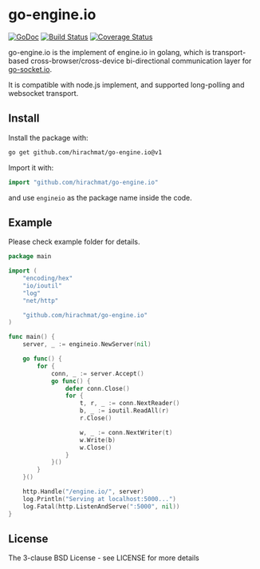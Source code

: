 # go-engine.io

[![GoDoc](http://godoc.org/github.com/hirachmat/go-engine.io?status.svg)](http://godoc.org/github.com/hirachmat/go-engine.io) [![Build Status](https://travis-ci.org/googollee/go-engine.io.svg)](https://travis-ci.org/googollee/go-engine.io)
[![Coverage Status](https://coveralls.io/repos/github/googollee/go-engine.io/badge.svg?branch=v1.4)](https://coveralls.io/github/googollee/go-engine.io?branch=v1.4)

go-engine.io is the implement of engine.io in golang, which is transport-based cross-browser/cross-device bi-directional communication layer for [go-socket.io](https://github.com/hirachmat/go-socket.io).

It is compatible with node.js implement, and supported long-polling and websocket transport.

## Install

Install the package with:

```bash
go get github.com/hirachmat/go-engine.io@v1
```

Import it with:

```go
import "github.com/hirachmat/go-engine.io"
```

and use `engineio` as the package name inside the code.

## Example

Please check example folder for details.

```go
package main

import (
	"encoding/hex"
	"io/ioutil"
	"log"
	"net/http"

	"github.com/hirachmat/go-engine.io"
)

func main() {
	server, _ := engineio.NewServer(nil)

	go func() {
		for {
			conn, _ := server.Accept()
			go func() {
				defer conn.Close()
				for {
					t, r, _ := conn.NextReader()
					b, _ := ioutil.ReadAll(r)
					r.Close()

					w, _ := conn.NextWriter(t)
					w.Write(b)
					w.Close()
				}
			}()
		}
	}()

	http.Handle("/engine.io/", server)
	log.Println("Serving at localhost:5000...")
	log.Fatal(http.ListenAndServe(":5000", nil))
}
```

## License

The 3-clause BSD License  - see LICENSE for more details
